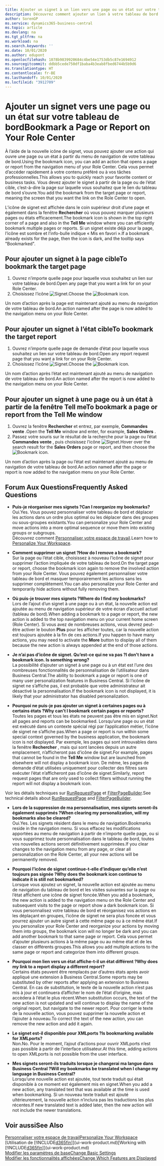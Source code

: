 ```yaml
---
title: Ajouter un signet à un lien vers une page ou un état sur votre tableau de bord | Microsoft Docs
description: Découvrez comment ajouter un lien à votre tableau de bord.
author: SorenGP
ms.service: dynamics365-business-central
ms.topic: article
ms.devlang: na
ms.tgt_pltfrm: na
ms.workload: na
ms.search.keywords: ''
ms.date: 10/01/2020
ms.author: edupont
ms.openlocfilehash: 1078b9839920684c4be54e1753db5c87e1694912
ms.sourcegitcommit: ddbb5cede750df1baba4b3eab8fbed6744b5b9d6
ms.translationtype: HT
ms.contentlocale: fr-BE
ms.lasthandoff: 10/01/2020
ms.locfileid: "3912709"
---
```

# <a name="bookmark-a-page-or-report-on-your-role-center"></a><span data-ttu-id="cfc58-103">Ajouter un signet vers une page ou un état sur votre tableau de bord</span><span class="sxs-lookup"><span data-stu-id="cfc58-103">Bookmark a Page or Report on Your Role Center</span></span>
<span data-ttu-id="cfc58-104">À l’aide de la nouvelle icône de signet, vous pouvez ajouter une action qui ouvre une page ou un état à partir du menu de navigation de votre tableau de bord.</span><span class="sxs-lookup"><span data-stu-id="cfc58-104">Using the bookmark icon, you can add an action that opens a page or report from the navigation menu of your Role Center.</span></span> <span data-ttu-id="cfc58-105">Cela vous permet d’accéder rapidement à votre contenu préféré ou à vos tâches professionnelles.</span><span class="sxs-lookup"><span data-stu-id="cfc58-105">This allows you to quickly reach your favorite content or business tasks.</span></span> <span data-ttu-id="cfc58-106">Vous devez ajouter le signet à partir de la page ou de l’état cible, c’est-à-dire la page sur laquelle vous souhaitez que le lien du tableau de bord s’ouvre.</span><span class="sxs-lookup"><span data-stu-id="cfc58-106">You add the bookmark from the target page or report, meaning the screen that you want the link on the Role Center to open.</span></span>

<span data-ttu-id="cfc58-107">L’icône de signet est affichée dans le coin supérieur droit d’une page et également dans la fenêtre **Rechercher** où vous pouvez marquer plusieurs pages ou états efficacement.</span><span class="sxs-lookup"><span data-stu-id="cfc58-107">The bookmark icon is shown in the top right corner of a page and also in the **Tell Me** window where you can efficiently bookmark multiple pages or reports.</span></span> <span data-ttu-id="cfc58-108">Si un signet existe déjà pour la page, l’icône est sombre et l’info-bulle indique « Mis en favori ».</span><span class="sxs-lookup"><span data-stu-id="cfc58-108">If a bookmark already exists for the page, then the icon is dark, and the tooltip says "Bookmarked".</span></span>

## <a name="to-bookmark-the-target-page"></a><span data-ttu-id="cfc58-109">Pour ajouter un signet à la page cible</span><span class="sxs-lookup"><span data-stu-id="cfc58-109">To bookmark the target page</span></span>
1. <span data-ttu-id="cfc58-110">Ouvrez n’importe quelle page pour laquelle vous souhaitez un lien sur votre tableau de bord.</span><span class="sxs-lookup"><span data-stu-id="cfc58-110">Open any page that you want a link for on your Role Center.</span></span>
2. <span data-ttu-id="cfc58-111">Choisissez l’icône ![Signet](media/ui_bookmark_icon.png "Signet").</span><span class="sxs-lookup"><span data-stu-id="cfc58-111">Choose the ![Bookmark](media/ui_bookmark_icon.png "Bookmark") icon.</span></span>

<span data-ttu-id="cfc58-112">Un nom d’action après la page est maintenant ajouté au menu de navigation de votre tableau de bord.</span><span class="sxs-lookup"><span data-stu-id="cfc58-112">An action named after the page is now added to the navigation menu on your Role Center.</span></span>

## <a name="to-bookmark-the-target-report"></a><span data-ttu-id="cfc58-113">Pour ajouter un signet à l’état cible</span><span class="sxs-lookup"><span data-stu-id="cfc58-113">To bookmark the target report</span></span>
1. <span data-ttu-id="cfc58-114">Ouvrez n’importe quelle page de demande d’état pour laquelle vous souhaitez un lien sur votre tableau de bord.</span><span class="sxs-lookup"><span data-stu-id="cfc58-114">Open any report request page that you want a link for on your Role Center.</span></span>
2. <span data-ttu-id="cfc58-115">Choisissez l’icône ![Signet](media/ui_bookmark_icon.png "Signet").</span><span class="sxs-lookup"><span data-stu-id="cfc58-115">Choose the ![Bookmark](media/ui_bookmark_icon.png "Bookmark") icon.</span></span>

<span data-ttu-id="cfc58-116">Un nom d’action après l’état est maintenant ajouté au menu de navigation de votre tableau de bord.</span><span class="sxs-lookup"><span data-stu-id="cfc58-116">An action named after the report is now added to the navigation menu on your Role Center.</span></span>

## <a name="to-bookmark-a-page-or-report-from-the-tell-me-window"></a><span data-ttu-id="cfc58-117">Pour ajouter un signet à une page ou à un état à partir de la fenêtre Tell me</span><span class="sxs-lookup"><span data-stu-id="cfc58-117">To bookmark a page or report from the Tell Me window</span></span>
1. <span data-ttu-id="cfc58-118">Ouvrez la fenêtre **Rechercher** et entrez, par exemple, **Commandes vente** .</span><span class="sxs-lookup"><span data-stu-id="cfc58-118">Open the **Tell Me** window and enter, for example, **Sales Orders** .</span></span>
2. <span data-ttu-id="cfc58-119">Passez votre souris sur le résultat de la recherche pour la page ou l’état **Commandes vente** , puis choisissez l’icône ![Signet](media/ui_bookmark_icon.png "Signet").</span><span class="sxs-lookup"><span data-stu-id="cfc58-119">Hover over the search result for the **Sales Orders** page or report, and then choose the ![Bookmark](media/ui_bookmark_icon.png "Bookmark") icon.</span></span>

<span data-ttu-id="cfc58-120">Un nom d’action après la page ou l’état est maintenant ajouté au menu de navigation de votre tableau de bord.</span><span class="sxs-lookup"><span data-stu-id="cfc58-120">An action named after the page or report is now added to the navigation menu on your Role Center.</span></span>


## <a name="frequently-asked-questions"></a><span data-ttu-id="cfc58-121">Forum Aux Questions</span><span class="sxs-lookup"><span data-stu-id="cfc58-121">Frequently Asked Questions</span></span>  

- <span data-ttu-id="cfc58-122">**Puis-je réorganiser mes signets ?**</span><span class="sxs-lookup"><span data-stu-id="cfc58-122">**Can I reorganize my bookmarks?**</span></span>  
<span data-ttu-id="cfc58-123">Oui.</span><span class="sxs-lookup"><span data-stu-id="cfc58-123">Yes.</span></span> <span data-ttu-id="cfc58-124">Vous pouvez personnaliser votre tableau de bord et déplacer les actions dans un ordre plus optimal ou les déplacer dans des groupes ou sous-groupes existants.</span><span class="sxs-lookup"><span data-stu-id="cfc58-124">You can personalize your Role Center and move actions into a more optimal sequence or move them into existing groups or subgroups.</span></span>  
<span data-ttu-id="cfc58-125">Découvrez comment [Personnaliser votre espace de travail](ui-personalization-user.md).</span><span class="sxs-lookup"><span data-stu-id="cfc58-125">Learn how to [Personalize Your Workspace](ui-personalization-user.md).</span></span>

- <span data-ttu-id="cfc58-126">**Comment supprimer un signet ?**</span><span class="sxs-lookup"><span data-stu-id="cfc58-126">**How do I remove a bookmark?**</span></span>  
<span data-ttu-id="cfc58-127">Sur la page ou l’état cible, choisissez à nouveau l’icône de signet pour supprimer l’action impliquée de votre tableau de bord.</span><span class="sxs-lookup"><span data-stu-id="cfc58-127">On the target page or report, choose the bookmark icon again to remove the involved action from your Role Center.</span></span> <span data-ttu-id="cfc58-128">Vous pouvez également personnaliser votre tableau de bord et masquer temporairement les actions sans les supprimer complètement.</span><span class="sxs-lookup"><span data-stu-id="cfc58-128">You can also personalize your Role Center and temporarily hide actions without fully removing them.</span></span>

- <span data-ttu-id="cfc58-129">**Où puis-je trouver mes signets ?**</span><span class="sxs-lookup"><span data-stu-id="cfc58-129">**Where do I find my bookmarks?**</span></span>  
<span data-ttu-id="cfc58-130">Lors de l’ajout d’un signet à une page ou à un état, la nouvelle action est ajoutée au menu de navigation supérieur de votre écran d’accueil actuel (tableau de bord).</span><span class="sxs-lookup"><span data-stu-id="cfc58-130">When adding a bookmark to a page or report, the new action is added to the top navigation menu on your current home screen (Role Center).</span></span> <span data-ttu-id="cfc58-131">Si vous avez de nombreuses actions, vous devrez peut-être activer le bouton **Plus** pour les afficher toutes, car la nouvelle action est toujours ajoutée à la fin de ces actions.</span><span class="sxs-lookup"><span data-stu-id="cfc58-131">If you happen to have many actions, you may need to activate the **More** button to display all of them because the new action is always appended at the end of those actions.</span></span>
<!-- Should we add a screenshot here? -->

- <span data-ttu-id="cfc58-132">**Je n’ai pas d’icône de signet. Qu’est-ce qui ne va pas ?**</span><span class="sxs-lookup"><span data-stu-id="cfc58-132">**I don't have a bookmark icon. Is something wrong?**</span></span>  
<span data-ttu-id="cfc58-133">La possibilité d’ajouter un signet à une page ou à un état est l’une des nombreuses fonctionnalités de personnalisation de l’utilisateur dans Business Central.</span><span class="sxs-lookup"><span data-stu-id="cfc58-133">The ability to bookmark a page or report is one of many user personalization features in Business Central.</span></span> <span data-ttu-id="cfc58-134">Si l’icône de signet ne s’affiche pas, il est probable que votre administrateur ait désactivé la personnalisation.</span><span class="sxs-lookup"><span data-stu-id="cfc58-134">If the bookmark icon is not displayed, it is likely that your administrator has disabled personalization.</span></span>

- <span data-ttu-id="cfc58-135">**Pourquoi ne puis-je pas ajouter un signet à certaines pages ou à certains états ?**</span><span class="sxs-lookup"><span data-stu-id="cfc58-135">**Why can't I bookmark certain pages or reports?**</span></span>  
<span data-ttu-id="cfc58-136">Toutes les pages et tous les états ne peuvent pas être mis en signet.</span><span class="sxs-lookup"><span data-stu-id="cfc58-136">Not all pages and reports can be bookmarked.</span></span> <span data-ttu-id="cfc58-137">Lorsqu’une page ou un état est exécuté dans un contexte spécial régi par l’application métier, l’icône de signet ne s’affiche pas.</span><span class="sxs-lookup"><span data-stu-id="cfc58-137">When a page or report is run within some special context governed by the business application, the bookmark icon is not displayed.</span></span> <span data-ttu-id="cfc58-138">Par exemple, les pages qui sont introuvables dans la fenêtre **Rechercher** , mais qui sont lancées depuis un autre emplacement, n’afficheront pas d’icône de signet.</span><span class="sxs-lookup"><span data-stu-id="cfc58-138">For example, pages that cannot be found in the **Tell Me** window but are launched from elsewhere will not display a bookmark icon.</span></span> <span data-ttu-id="cfc58-139">De même, les pages de demande d’état utilisées uniquement pour collecter des filtres sans exécuter l’état n’afficheront pas d’icône de signet.</span><span class="sxs-lookup"><span data-stu-id="cfc58-139">Similarly, report request pages that are only used to collect filters without running the report will not display a bookmark icon.</span></span>

<span data-ttu-id="cfc58-140">Voir les détails techniques sur [RunRequestPage](https://docs.microsoft.com/dynamics365/business-central/dev-itpro/developer/methods-auto/report/reportinstance-runrequestpage-method) et [FilterPageBuilder](https://docs.microsoft.com/dynamics365/business-central/dev-itpro/developer/methods-auto/filterpagebuilder/filterpagebuilder-data-type).</span><span class="sxs-lookup"><span data-stu-id="cfc58-140">See technical details about [RunRequestPage](https://docs.microsoft.com/dynamics365/business-central/dev-itpro/developer/methods-auto/report/reportinstance-runrequestpage-method) and [FilterPageBuilder](https://docs.microsoft.com/dynamics365/business-central/dev-itpro/developer/methods-auto/filterpagebuilder/filterpagebuilder-data-type).</span></span>

- <span data-ttu-id="cfc58-141">**Lors de la suppression de ma personnalisation, mes signets seront-ils également supprimés ?**</span><span class="sxs-lookup"><span data-stu-id="cfc58-141">**When clearing my personalization, will my bookmarks also be cleared?**</span></span>  
<span data-ttu-id="cfc58-142">Oui.</span><span class="sxs-lookup"><span data-stu-id="cfc58-142">Yes.</span></span> <span data-ttu-id="cfc58-143">Les signets résident dans le menu de navigation.</span><span class="sxs-lookup"><span data-stu-id="cfc58-143">Bookmarks reside in the navigation menu.</span></span> <span data-ttu-id="cfc58-144">Si vous effacez les modifications apportées au menu de navigation à partir de n’importe quelle page, ou si vous supprimez toute personnalisation dans le tableau de bord, toutes vos nouvelles actions seront définitivement supprimées.</span><span class="sxs-lookup"><span data-stu-id="cfc58-144">If you clear changes to the navigation menu from any page, or clear all personalization on the Role Center, all your new actions will be permanently removed.</span></span>

- <span data-ttu-id="cfc58-145">**Pourquoi l’icône de signet continue-t-elle d’indiquer qu’elle n’est toujours pas signée ?**</span><span class="sxs-lookup"><span data-stu-id="cfc58-145">**Why does the bookmark icon continue to indicate it is still not bookmarked?**</span></span>  
<span data-ttu-id="cfc58-146">Lorsque vous ajoutez un signet, la nouvelle action est ajoutée au menu de navigation du tableau de bord et les visites suivantes sur la page ou l’état affichent une icône de signet foncée.</span><span class="sxs-lookup"><span data-stu-id="cfc58-146">When you add a bookmark, the new action is added to the navigation menu on the Role Center and subsequent visits to the page or report show a dark bookmark icon.</span></span> <span data-ttu-id="cfc58-147">Si vous personnalisez votre tableau de bord et réorganisez vos actions en les déplaçant en groupes, l’icône de signet ne sera plus foncée et vous pourrez ajouter un autre signet à cette même page ou à ce même état.</span><span class="sxs-lookup"><span data-stu-id="cfc58-147">If you personalize your Role Center and reorganize your actions by moving them into groups, the bookmark icon will no longer be dark and you can add another bookmark to that same page or report.</span></span> <span data-ttu-id="cfc58-148">Cela vous permet d’ajouter plusieurs actions à la même page ou au même état et de les classer en différents groupes.</span><span class="sxs-lookup"><span data-stu-id="cfc58-148">This allows you add multiple actions to the same page or report and categorize them into different groups.</span></span>

- <span data-ttu-id="cfc58-149">**Pourquoi mon lien vers un état affiche-t-il un état différent ?**</span><span class="sxs-lookup"><span data-stu-id="cfc58-149">**Why does my link to a report display a different report?**</span></span>  
<span data-ttu-id="cfc58-150">Certains états peuvent être remplacés par d’autres états après avoir appliqué une extension à Business Central.</span><span class="sxs-lookup"><span data-stu-id="cfc58-150">Some reports may be substituted by other reports after applying an extension to Business Central.</span></span> <span data-ttu-id="cfc58-151">En cas de substitution, le texte de la nouvelle action n’est pas mis à jour et continuera d’afficher le nom de l’état d’origine, mais accèdera à l’état le plus récent.</span><span class="sxs-lookup"><span data-stu-id="cfc58-151">When substitution occurs, the text of the new action is not updated and will continue to display the name of the original report, but navigate to the newer report.</span></span> <span data-ttu-id="cfc58-152">Pour corriger le texte de la nouvelle action, vous pouvez supprimer la nouvelle action et l’ajouter à nouveau.</span><span class="sxs-lookup"><span data-stu-id="cfc58-152">To correct the text of the new action, you can remove the new action and add it again.</span></span>
<!-- For more information on report substitution, see this link UNAVAILABLE AT THIS TIME -->

- <span data-ttu-id="cfc58-153">**Le signet est-il disponible pour XMLports ?**</span><span class="sxs-lookup"><span data-stu-id="cfc58-153">**Is bookmarking available for XMLports?**</span></span>  
<span data-ttu-id="cfc58-154">Non.</span><span class="sxs-lookup"><span data-stu-id="cfc58-154">No.</span></span> <span data-ttu-id="cfc58-155">Pour le moment, l’ajout d’actions pour ouvrir XMLports n’est pas possible à partir de l’interface utilisateur.</span><span class="sxs-lookup"><span data-stu-id="cfc58-155">At this time, adding actions to open XMLports is not possible from the user interface.</span></span>

- <span data-ttu-id="cfc58-156">**Mes signets seront-ils traduits lorsque je changerai ma langue dans Business Central ?**</span><span class="sxs-lookup"><span data-stu-id="cfc58-156">**Will my bookmarks be translated when I change my language in Business Central?**</span></span>  
<span data-ttu-id="cfc58-157">Lorsqu’une nouvelle action est ajoutée, tout texte traduit qui était disponible à ce moment est également mis en signet.</span><span class="sxs-lookup"><span data-stu-id="cfc58-157">When you add a new action, any translated text that was available at the time is used when bookmarking.</span></span> <span data-ttu-id="cfc58-158">Si un nouveau texte traduit est ajouté ultérieurement, la nouvelle action n’inclura pas les traductions les plus récentes.</span><span class="sxs-lookup"><span data-stu-id="cfc58-158">If new translated text is added later, then the new action will not include the newer translations.</span></span>


## <a name="see-also"></a><span data-ttu-id="cfc58-159">Voir aussi</span><span class="sxs-lookup"><span data-stu-id="cfc58-159">See Also</span></span>
[<span data-ttu-id="cfc58-160">Personnaliser votre espace de travail</span><span class="sxs-lookup"><span data-stu-id="cfc58-160">Personalize Your Workspace</span></span>](ui-personalization-user.md)  
<span data-ttu-id="cfc58-161">[Utilisation de [!INCLUDE[d365fin](includes/d365fin_md.md)]](ui-work-product.md)</span><span class="sxs-lookup"><span data-stu-id="cfc58-161">[Working with [!INCLUDE[d365fin](includes/d365fin_md.md)]](ui-work-product.md)</span></span>  
[<span data-ttu-id="cfc58-162">Modifier les paramètres de base</span><span class="sxs-lookup"><span data-stu-id="cfc58-162">Change Basic Settings</span></span>](ui-change-basic-settings.md)  
[<span data-ttu-id="cfc58-163">Modifier les fonctionnalités affichées</span><span class="sxs-lookup"><span data-stu-id="cfc58-163">Change Which Features are Displayed</span></span>](ui-experiences.md)  
